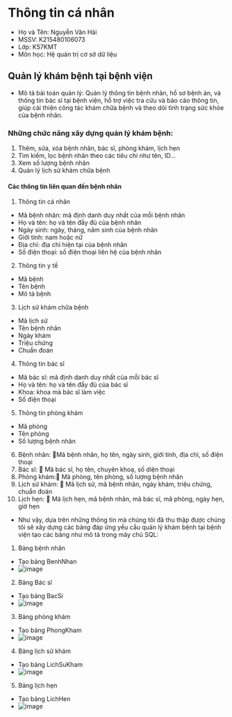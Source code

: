 # Thông tin cá nhân
- Họ và Tên: Nguyễn Văn Hải
- MSSV: K215480106073
- Lớp: K57KMT
- Môn học: Hệ quản trị cơ sở dữ liệu

## Quản lý khám bệnh tại bệnh viện
- Mô tả bài toán quản lý: Quản lý thông tin bệnh nhân, hồ sơ bệnh án, và thông tin bác sĩ tại bệnh viện, hỗ trợ việc tra cứu và báo cáo thông tin, giúp cải thiện công tác khám chữa bệnh và theo dõi tình trạng sức khỏe của bệnh nhân.

### Những chức năng xây dựng quản lý khám bệnh:
1. Thêm, sửa, xóa bệnh nhân, bác sĩ, phòng khám, lịch hẹn
2. Tìm kiếm, lọc bệnh nhân theo các tiêu chí như tên, ID...
3. Xem số lượng bệnh nhân
4. Quản lý lịch sử khám chữa bệnh
   
#### Các thông tin liên quan đến bệnh nhân
1. Thông tin cá nhân
- Mã bệnh nhân: mã định danh duy nhất của mỗi bệnh nhân
- Họ và tên: họ và tên đầy đủ của bệnh nhân
- Ngày sinh: ngày, tháng, năm sinh của bệnh nhân
- Giới tính: nam hoặc nữ
- Địa chỉ: địa chỉ hiện tại của bệnh nhân
- Số điện thoại: số điện thoại liên hệ của bệnh nhân
  
2. Thông tin y tế
- Mã bệnh
- Tên bệnh
- Mô tả bệnh

3. Lịch sử khám chữa bệnh
- Mã lịch sử
- Tên bệnh nhân
- Ngày khám
- Triệu chứng
- Chuẩn đoán

4. Thông tin bác sĩ
- Mã bác sĩ: mã định danh duy nhất của mỗi bác sĩ
- Họ và tên: họ và tên đầy đủ của bác sĩ
- Khoa: khoa mà bác sĩ làm việc
- Số điện thoại

5. Thông tin phòng khám
- Mã phòng
- Tên phòng
- Số lượng bệnh nhân

6. Bệnh nhân: 🔑Mã bệnh nhân, họ tên, ngày sinh, giới tính, địa chỉ, số điện thoại
7. Bác sĩ: 🔑 Mã bác sĩ, họ tên, chuyên khoa, số diện thoại
8. Phòng khám:🔑 Mã phòng, tên phòng, số lượng bệnh nhân
9. Lịch sử khám: 🔑 Mã lịch sử, mã bệnh nhân, ngày khám, triệu chứng, chuẩn đoán
10. Lịch hẹn: 🔑 Mã lịch hẹn, mã bệnh nhân, mã bác sĩ, mã phòng, ngày hẹn, giờ hẹn

- Như vậy, dựa trên những thông tin mà chúng tôi đã thu thập được chúng tôi sẽ xây dựng các bảng đáp ứng yếu cầu quản lý khám bệnh tại bệnh viện tạo các bảng như mô tả trong máy chủ SQL:


1. Bảng bệnh nhân
- Tạo bảng BenhNhan
- ![image](https://github.com/NguyenVanHai16/BTL_CSDL_QuanLyKhamBenh/assets/168853303/9dd63f49-a8bf-4c42-8bf1-10db5cbab248)

2. Bảng Bác sĩ
- Tạo bảng BacSi
- ![image](https://github.com/hoadain/demo-git/assets/168853303/cdfddc6d-4988-4f2f-8233-3066555c4f58)

3. Bảng phòng khám
- Tạo bảng PhongKham
- ![image](https://github.com/hoadain/demo-git/assets/168853303/4438bcd0-cf9d-455c-9a92-fabace60c956)

4. Bảng lịch sử khám
- Tạo bảng LichSuKham
- ![image](https://github.com/hoadain/demo-git/assets/168853303/b99b818e-91b5-4851-9361-dcd6a0ea612b)

5. Bảng lịch hẹn
- Tạo bảng LichHen
- ![image](https://github.com/hoadain/demo-git/assets/168853303/db855978-32cb-40fa-abcf-25ec612dac86)
